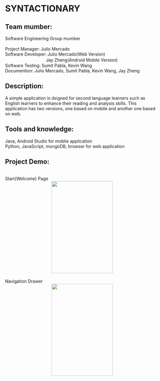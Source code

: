 # SYNTACTIONARY

Team mumber:
-
  Software Engineering Group mumber<br>
  <br>
  Project Manager: Julio Mercado<br>
  Software Developer: Julio Mercado(Web Version)<br>
  　　　　　　  　 　　Jay Zheng(Android Mobile Version)<br>
  Software Testing: Sumit Pabla, Kevin Wang<br>
  Documention: Julio Mercado, Sumit Pabla, Kevin Wang, Jay Zheng<br>
  
  
Description:
-
  A simple application is dsigned for second language learners such as English learners to enhance their reading and analysis skills. This application has two versions, one based on mobile and another one based on web.
  
Tools and knowledge:
-
  Java, Android Studio for moblie application<br>
  Python, JavaScript, mongoDB, browser for web application<br> 

Project Demo:
-
  <br>
  <div align=left>Start(Welcome) Page<br>
  <div align=center><img width="200" height="300" src="https://github.com/Jayupp/SYNTACTIONARY/blob/master/project%20demo%20material/application%20icon.png"/><br>
    
   <br>
   <div align=left>Navigation Drawer<br>
   <div align=center><img width="200" height="300" src="https://github.com/Jayupp/SYNTACTIONARY/blob/master/project%20demo%20material/application%20home.png"/><br>
  
  


